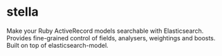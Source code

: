 # stella

Make your Ruby ActiveRecord models searchable with Elasticsearch. Provides fine-grained control of fields, analysers, weightings and boosts. Built on top of elasticsearch-model.


